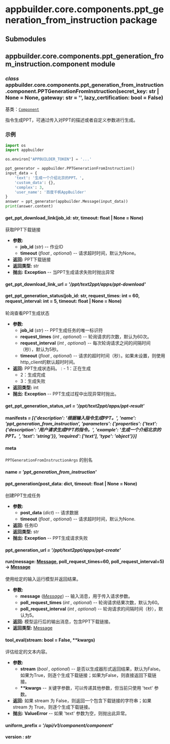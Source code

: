 # appbuilder.core.components.ppt_generation_from_instruction package

## Submodules

## appbuilder.core.components.ppt_generation_from_instruction.component module

### *class* appbuilder.core.components.ppt_generation_from_instruction.component.PPTGenerationFromInstruction(secret_key: str | None = None, gateway: str = '', lazy_certification: bool = False)

基类：[`Component`](appbuilder.core.md#appbuilder.core.component.Component)

指令生成PPT，可通过传入对PPT的描述或者自定义参数进行生成。

### 示例

```python
import os
import appbuilder

os.environ["APPBUILDER_TOKEN"] = '...'

ppt_generator = appbuilder.PPTGenerationFromInstruction()
input_data = {
    'text': '生成一个介绍北京的PPT。',
    'custom_data': {},
    'complex': 3,
    'user_name': '百度千帆AppBuilder'
}
answer = ppt_generator(appbuilder.Message(input_data))
print(answer.content)
```

#### get_ppt_download_link(job_id: str, timeout: float | None = None)

获取PPT下载链接

* **参数:**
  * **job_id** (*str*) -- 作业ID
  * **timeout** (*float* *,* *optional*) -- 请求超时时间，默认为None。
* **返回:**
  PPT下载链接
* **返回类型:**
  str
* **抛出:**
  **Exception** -- 当PPT生成请求失败时抛出异常

#### get_ppt_download_link_url *= '/ppt/text2ppt/apps/ppt-download'*

#### get_ppt_generation_status(job_id: str, request_times: int = 60, request_interval: int = 5, timeout: float | None = None)

轮询查看PPT生成状态

* **参数:**
  * **job_id** (*str*) -- PPT生成任务的唯一标识符
  * **request_times** (*int* *,* *optional*) -- 轮询请求的次数，默认为60次。
  * **request_interval** (*int* *,* *optional*) -- 每次轮询请求之间的间隔时间（秒），默认为5秒。
  * **timeout** (*float* *,* *optional*) -- 请求的超时时间（秒）。如果未设置，则使用http_client的默认超时时间。
* **返回:**
  PPT生成状态码。
  : - 1：正在生成
    - 2：生成完成
    - 3：生成失败
* **返回类型:**
  int
* **抛出:**
  **Exception** -- PPT生成过程中出现异常时抛出。

#### get_ppt_generation_status_url *= '/ppt/text2ppt/apps/ppt-result'*

#### manifests *= [{'description': '根据输入指令生成PPT。', 'name': 'ppt_generation_from_instruction', 'parameters': {'properties': {'text': {'description': '用户请求生成PPT的指令。', 'example': '生成一个介绍北京的PPT。', 'text': 'string'}}, 'required': ['text'], 'type': 'object'}}]*

#### meta

`PPTGenerationFromInstructionArgs` 的别名

#### name *= 'ppt_generation_from_instruction'*

#### ppt_generation(post_data: dict, timeout: float | None = None)

创建PPT生成任务

* **参数:**
  * **post_data** (*dict*) -- 请求数据
  * **timeout** (*float* *,* *optional*) -- 请求超时时间，默认为None.
* **返回:**
  任务ID
* **返回类型:**
  str
* **抛出:**
  **Exception** -- PPT生成请求失败

#### ppt_generation_url *= '/ppt/text2ppt/apps/ppt-create'*

#### run(message: [Message](appbuilder.core.md#appbuilder.core.message.Message), poll_request_times=60, poll_request_interval=5) → [Message](appbuilder.core.md#appbuilder.core.message.Message)

使用给定的输入运行模型并返回结果。

* **参数:**
  * **message** ([*Message*](appbuilder.core.md#appbuilder.core.message.Message)) -- 输入消息，用于传入请求参数。
  * **poll_request_times** (*int* *,* *optional*) -- 轮询请求结果次数，默认为60。
  * **poll_request_interval** (*int* *,* *optional*) -- 轮询请求的间隔时间（秒），默认为5。
* **返回:**
  模型运行后的输出消息，包含PPT下载链接。
* **返回类型:**
  [Message](appbuilder.core.md#appbuilder.core.message.Message)

#### tool_eval(stream: bool = False, \*\*kwargs)

评估给定的文本内容。

* **参数:**
  * **stream** (*bool* *,* *optional*) -- 是否以生成器形式返回结果，默认为False。如果为True，则逐个生成下载链接；如果为False，则直接返回下载链接。
  * **\*\*kwargs** -- 关键字参数，可以传递其他参数，但当前只使用 'text' 参数。
* **返回:**
  如果 stream 为 False，则返回一个包含下载链接的字符串；如果 stream 为 True，则逐个生成下载链接。
* **抛出:**
  **ValueError** -- 如果 'text' 参数为空，则抛出此异常。

#### uniform_prefix *= '/api/v1/component/component'*

#### version *: str*

